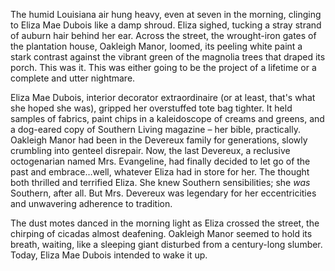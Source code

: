 The humid Louisiana air hung heavy, even at seven in the morning, clinging to Eliza Mae Dubois like a damp shroud. Eliza sighed, tucking a stray strand of auburn hair behind her ear. Across the street, the wrought-iron gates of the plantation house, Oakleigh Manor, loomed, its peeling white paint a stark contrast against the vibrant green of the magnolia trees that draped its porch. This was it. This was either going to be the project of a lifetime or a complete and utter nightmare.

Eliza Mae Dubois, interior decorator extraordinaire (or at least, that's what she hoped she was), gripped her overstuffed tote bag tighter. It held samples of fabrics, paint chips in a kaleidoscope of creams and greens, and a dog-eared copy of Southern Living magazine – her bible, practically. Oakleigh Manor had been in the Devereux family for generations, slowly crumbling into genteel disrepair. Now, the last Devereux, a reclusive octogenarian named Mrs. Evangeline, had finally decided to let go of the past and embrace…well, whatever Eliza had in store for her. The thought both thrilled and terrified Eliza. She knew Southern sensibilities; she *was* Southern, after all. But Mrs. Devereux was legendary for her eccentricities and unwavering adherence to tradition.

The dust motes danced in the morning light as Eliza crossed the street, the chirping of cicadas almost deafening. Oakleigh Manor seemed to hold its breath, waiting, like a sleeping giant disturbed from a century-long slumber. Today, Eliza Mae Dubois intended to wake it up.
